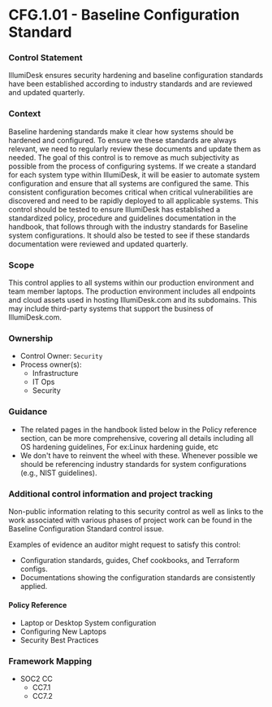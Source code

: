 # CFG.1.01 - Baseline Configuration Standard



### Control Statement

IllumiDesk ensures security hardening and baseline configuration standards have been established according to industry standards and are reviewed and updated quarterly.

###  Context

Baseline hardening standards make it clear how systems should be hardened and configured. To ensure we these standards are always relevant, we need to regularly review these documents and update them as needed. The goal of this control is to remove as much subjectivity as possible from the process of configuring systems. If we create a standard for each system type within IllumiDesk, it will be easier to automate system configuration and ensure that all systems are configured the same. This consistent configuration becomes critical when critical vulnerabilities are discovered and need to be rapidly deployed to all applicable systems. This control should be tested to ensure IllumiDesk has established a standardized policy, procedure and guidelines documentation in the handbook, that follows through with the industry standards for Baseline system configurations. It should also be tested to see if these standards documentation were reviewed and updated quarterly.

###  Scope

This control applies to all systems within our production environment and team member laptops. The production environment includes all endpoints and cloud assets used in hosting IllumiDesk.com and its subdomains. This may include third-party systems that support the business of IllumiDesk.com.

###  Ownership

* Control Owner: `Security`
* Process owner\(s\):
  * Infrastructure
  * IT Ops
  * Security

###  Guidance

* The related pages in the handbook listed below in the Policy reference section, can be more comprehensive, covering all details including all OS hardening guidelines, For ex:Linux hardening guide, etc
* We don't have to reinvent the wheel with these. Whenever possible we should be referencing industry standards for system configurations \(e.g., NIST guidelines\).

###  Additional control information and project tracking

Non-public information relating to this security control as well as links to the work associated with various phases of project work can be found in the Baseline Configuration Standard control issue.

Examples of evidence an auditor might request to satisfy this control:

* Configuration standards, guides, Chef cookbooks, and Terraform configs.
* Documentations showing the configuration standards are consistently applied.

####  Policy Reference

* Laptop or Desktop System configuration
* Configuring New Laptops
* Security Best Practices

###  Framework Mapping

* SOC2 CC
  * CC7.1
  * CC7.2

